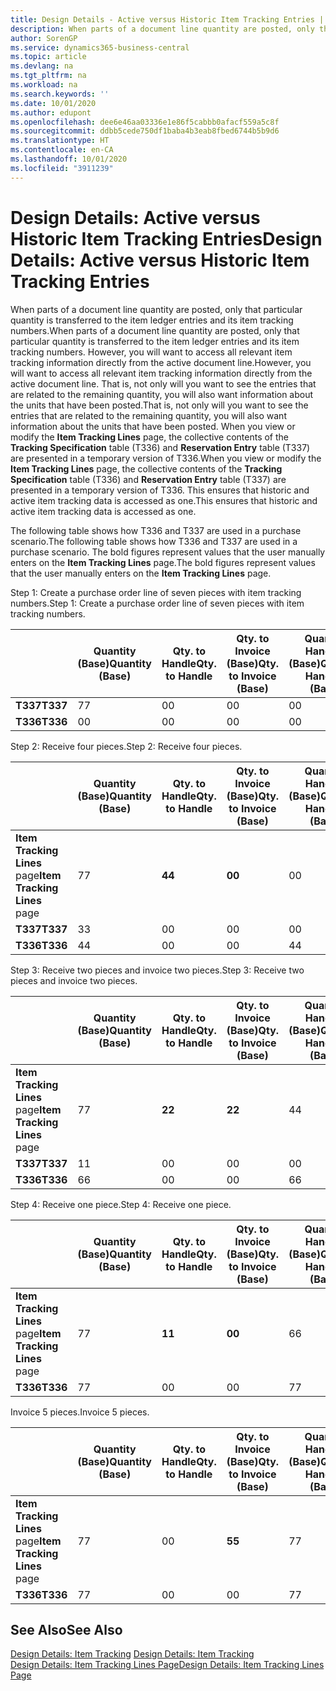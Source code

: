 ```yaml
---
title: Design Details - Active versus Historic Item Tracking Entries | Microsoft Docs
description: When parts of a document line quantity are posted, only that particular quantity is transferred to the item ledger entries and its item tracking numbers. However, you will want to access all relevant item tracking information directly from the active document line. That is, not only will you want to see the entries that are related to the remaining quantity, you will also want information about the units that have been posted. When you view or modify the **Item Tracking Lines** page, the collective contents of the **Tracking Specification** table (T336) and **Reservation Entry** table (T337) are presented in a temporary version of T336. This ensures that historic and active item tracking data is accessed as one.
author: SorenGP
ms.service: dynamics365-business-central
ms.topic: article
ms.devlang: na
ms.tgt_pltfrm: na
ms.workload: na
ms.search.keywords: ''
ms.date: 10/01/2020
ms.author: edupont
ms.openlocfilehash: dee6e46aa03336e1e86f5cabbb0afacf559a5c8f
ms.sourcegitcommit: ddbb5cede750df1baba4b3eab8fbed6744b5b9d6
ms.translationtype: HT
ms.contentlocale: en-CA
ms.lasthandoff: 10/01/2020
ms.locfileid: "3911239"
---
```

# <a name="design-details-active-versus-historic-item-tracking-entries"></a><span data-ttu-id="a506d-107">Design Details: Active versus Historic Item Tracking Entries</span><span class="sxs-lookup"><span data-stu-id="a506d-107">Design Details: Active versus Historic Item Tracking Entries</span></span>
<span data-ttu-id="a506d-108">When parts of a document line quantity are posted, only that particular quantity is transferred to the item ledger entries and its item tracking numbers.</span><span class="sxs-lookup"><span data-stu-id="a506d-108">When parts of a document line quantity are posted, only that particular quantity is transferred to the item ledger entries and its item tracking numbers.</span></span> <span data-ttu-id="a506d-109">However, you will want to access all relevant item tracking information directly from the active document line.</span><span class="sxs-lookup"><span data-stu-id="a506d-109">However, you will want to access all relevant item tracking information directly from the active document line.</span></span> <span data-ttu-id="a506d-110">That is, not only will you want to see the entries that are related to the remaining quantity, you will also want information about the units that have been posted.</span><span class="sxs-lookup"><span data-stu-id="a506d-110">That is, not only will you want to see the entries that are related to the remaining quantity, you will also want information about the units that have been posted.</span></span> <span data-ttu-id="a506d-111">When you view or modify the **Item Tracking Lines** page, the collective contents of the **Tracking Specification** table (T336) and **Reservation Entry** table (T337) are presented in a temporary version of T336.</span><span class="sxs-lookup"><span data-stu-id="a506d-111">When you view or modify the **Item Tracking Lines** page, the collective contents of the **Tracking Specification** table (T336) and **Reservation Entry** table (T337) are presented in a temporary version of T336.</span></span> <span data-ttu-id="a506d-112">This ensures that historic and active item tracking data is accessed as one.</span><span class="sxs-lookup"><span data-stu-id="a506d-112">This ensures that historic and active item tracking data is accessed as one.</span></span>  

 <span data-ttu-id="a506d-113">The following table shows how T336 and T337 are used in a purchase scenario.</span><span class="sxs-lookup"><span data-stu-id="a506d-113">The following table shows how T336 and T337 are used in a purchase scenario.</span></span> <span data-ttu-id="a506d-114">The bold figures represent values that the user manually enters on the **Item Tracking Lines** page.</span><span class="sxs-lookup"><span data-stu-id="a506d-114">The bold figures represent values that the user manually enters on the **Item Tracking Lines** page.</span></span>  

 <span data-ttu-id="a506d-115">Step 1: Create a purchase order line of seven pieces with item tracking numbers.</span><span class="sxs-lookup"><span data-stu-id="a506d-115">Step 1: Create a purchase order line of seven pieces with item tracking numbers.</span></span>  

||<span data-ttu-id="a506d-116">**Quantity (Base)**</span><span class="sxs-lookup"><span data-stu-id="a506d-116">**Quantity (Base)**</span></span>|<span data-ttu-id="a506d-117">**Qty. to Handle**</span><span class="sxs-lookup"><span data-stu-id="a506d-117">**Qty. to Handle**</span></span>|<span data-ttu-id="a506d-118">**Qty. to Invoice (Base)**</span><span class="sxs-lookup"><span data-stu-id="a506d-118">**Qty. to Invoice (Base)**</span></span>|<span data-ttu-id="a506d-119">**Quantity Handled (Base)**</span><span class="sxs-lookup"><span data-stu-id="a506d-119">**Quantity Handled (Base)**</span></span>|<span data-ttu-id="a506d-120">**Quantity Invoiced (Base)**</span><span class="sxs-lookup"><span data-stu-id="a506d-120">**Quantity Invoiced (Base)**</span></span>|  
|-|----------------------------------------------|--------------------------------------------|------------------------------------------------------|-------------------------------------------------------|--------------------------------------------------------|  
|<span data-ttu-id="a506d-121">**T337**</span><span class="sxs-lookup"><span data-stu-id="a506d-121">**T337**</span></span>|<span data-ttu-id="a506d-122">7</span><span class="sxs-lookup"><span data-stu-id="a506d-122">7</span></span>|<span data-ttu-id="a506d-123">0</span><span class="sxs-lookup"><span data-stu-id="a506d-123">0</span></span>|<span data-ttu-id="a506d-124">0</span><span class="sxs-lookup"><span data-stu-id="a506d-124">0</span></span>|<span data-ttu-id="a506d-125">0</span><span class="sxs-lookup"><span data-stu-id="a506d-125">0</span></span>|<span data-ttu-id="a506d-126">0</span><span class="sxs-lookup"><span data-stu-id="a506d-126">0</span></span>|  
|<span data-ttu-id="a506d-127">**T336**</span><span class="sxs-lookup"><span data-stu-id="a506d-127">**T336**</span></span>|<span data-ttu-id="a506d-128">0</span><span class="sxs-lookup"><span data-stu-id="a506d-128">0</span></span>|<span data-ttu-id="a506d-129">0</span><span class="sxs-lookup"><span data-stu-id="a506d-129">0</span></span>|<span data-ttu-id="a506d-130">0</span><span class="sxs-lookup"><span data-stu-id="a506d-130">0</span></span>|<span data-ttu-id="a506d-131">0</span><span class="sxs-lookup"><span data-stu-id="a506d-131">0</span></span>|<span data-ttu-id="a506d-132">0</span><span class="sxs-lookup"><span data-stu-id="a506d-132">0</span></span>|  

 <span data-ttu-id="a506d-133">Step 2: Receive four pieces.</span><span class="sxs-lookup"><span data-stu-id="a506d-133">Step 2: Receive four pieces.</span></span>  

||<span data-ttu-id="a506d-134">**Quantity (Base)**</span><span class="sxs-lookup"><span data-stu-id="a506d-134">**Quantity (Base)**</span></span>|<span data-ttu-id="a506d-135">**Qty. to Handle**</span><span class="sxs-lookup"><span data-stu-id="a506d-135">**Qty. to Handle**</span></span>|<span data-ttu-id="a506d-136">**Qty. to Invoice (Base)**</span><span class="sxs-lookup"><span data-stu-id="a506d-136">**Qty. to Invoice (Base)**</span></span>|<span data-ttu-id="a506d-137">**Quantity Handled (Base)**</span><span class="sxs-lookup"><span data-stu-id="a506d-137">**Quantity Handled (Base)**</span></span>|<span data-ttu-id="a506d-138">**Quantity Invoiced (Base)**</span><span class="sxs-lookup"><span data-stu-id="a506d-138">**Quantity Invoiced (Base)**</span></span>|  
|-|----------------------------------------------|--------------------------------------------|------------------------------------------------------|-------------------------------------------------------|--------------------------------------------------------|  
|<span data-ttu-id="a506d-139">**Item Tracking Lines** page</span><span class="sxs-lookup"><span data-stu-id="a506d-139">**Item Tracking Lines** page</span></span>|<span data-ttu-id="a506d-140">7</span><span class="sxs-lookup"><span data-stu-id="a506d-140">7</span></span>|<span data-ttu-id="a506d-141">**4**</span><span class="sxs-lookup"><span data-stu-id="a506d-141">**4**</span></span>|<span data-ttu-id="a506d-142">**0**</span><span class="sxs-lookup"><span data-stu-id="a506d-142">**0**</span></span>|<span data-ttu-id="a506d-143">0</span><span class="sxs-lookup"><span data-stu-id="a506d-143">0</span></span>|<span data-ttu-id="a506d-144">0</span><span class="sxs-lookup"><span data-stu-id="a506d-144">0</span></span>|  
|<span data-ttu-id="a506d-145">**T337**</span><span class="sxs-lookup"><span data-stu-id="a506d-145">**T337**</span></span>|<span data-ttu-id="a506d-146">3</span><span class="sxs-lookup"><span data-stu-id="a506d-146">3</span></span>|<span data-ttu-id="a506d-147">0</span><span class="sxs-lookup"><span data-stu-id="a506d-147">0</span></span>|<span data-ttu-id="a506d-148">0</span><span class="sxs-lookup"><span data-stu-id="a506d-148">0</span></span>|<span data-ttu-id="a506d-149">0</span><span class="sxs-lookup"><span data-stu-id="a506d-149">0</span></span>|<span data-ttu-id="a506d-150">0</span><span class="sxs-lookup"><span data-stu-id="a506d-150">0</span></span>|  
|<span data-ttu-id="a506d-151">**T336**</span><span class="sxs-lookup"><span data-stu-id="a506d-151">**T336**</span></span>|<span data-ttu-id="a506d-152">4</span><span class="sxs-lookup"><span data-stu-id="a506d-152">4</span></span>|<span data-ttu-id="a506d-153">0</span><span class="sxs-lookup"><span data-stu-id="a506d-153">0</span></span>|<span data-ttu-id="a506d-154">0</span><span class="sxs-lookup"><span data-stu-id="a506d-154">0</span></span>|<span data-ttu-id="a506d-155">4</span><span class="sxs-lookup"><span data-stu-id="a506d-155">4</span></span>|<span data-ttu-id="a506d-156">0</span><span class="sxs-lookup"><span data-stu-id="a506d-156">0</span></span>|  

 <span data-ttu-id="a506d-157">Step 3: Receive two pieces and invoice two pieces.</span><span class="sxs-lookup"><span data-stu-id="a506d-157">Step 3: Receive two pieces and invoice two pieces.</span></span>  

||<span data-ttu-id="a506d-158">**Quantity (Base)**</span><span class="sxs-lookup"><span data-stu-id="a506d-158">**Quantity (Base)**</span></span>|<span data-ttu-id="a506d-159">**Qty. to Handle**</span><span class="sxs-lookup"><span data-stu-id="a506d-159">**Qty. to Handle**</span></span>|<span data-ttu-id="a506d-160">**Qty. to Invoice (Base)**</span><span class="sxs-lookup"><span data-stu-id="a506d-160">**Qty. to Invoice (Base)**</span></span>|<span data-ttu-id="a506d-161">**Quantity Handled (Base)**</span><span class="sxs-lookup"><span data-stu-id="a506d-161">**Quantity Handled (Base)**</span></span>|<span data-ttu-id="a506d-162">**Quantity Invoiced (Base)**</span><span class="sxs-lookup"><span data-stu-id="a506d-162">**Quantity Invoiced (Base)**</span></span>|  
|-|----------------------------------------------|--------------------------------------------|------------------------------------------------------|-------------------------------------------------------|--------------------------------------------------------|  
|<span data-ttu-id="a506d-163">**Item Tracking Lines** page</span><span class="sxs-lookup"><span data-stu-id="a506d-163">**Item Tracking Lines** page</span></span>|<span data-ttu-id="a506d-164">7</span><span class="sxs-lookup"><span data-stu-id="a506d-164">7</span></span>|<span data-ttu-id="a506d-165">**2**</span><span class="sxs-lookup"><span data-stu-id="a506d-165">**2**</span></span>|<span data-ttu-id="a506d-166">**2**</span><span class="sxs-lookup"><span data-stu-id="a506d-166">**2**</span></span>|<span data-ttu-id="a506d-167">4</span><span class="sxs-lookup"><span data-stu-id="a506d-167">4</span></span>|<span data-ttu-id="a506d-168">0</span><span class="sxs-lookup"><span data-stu-id="a506d-168">0</span></span>|  
|<span data-ttu-id="a506d-169">**T337**</span><span class="sxs-lookup"><span data-stu-id="a506d-169">**T337**</span></span>|<span data-ttu-id="a506d-170">1</span><span class="sxs-lookup"><span data-stu-id="a506d-170">1</span></span>|<span data-ttu-id="a506d-171">0</span><span class="sxs-lookup"><span data-stu-id="a506d-171">0</span></span>|<span data-ttu-id="a506d-172">0</span><span class="sxs-lookup"><span data-stu-id="a506d-172">0</span></span>|<span data-ttu-id="a506d-173">0</span><span class="sxs-lookup"><span data-stu-id="a506d-173">0</span></span>|<span data-ttu-id="a506d-174">0</span><span class="sxs-lookup"><span data-stu-id="a506d-174">0</span></span>|  
|<span data-ttu-id="a506d-175">**T336**</span><span class="sxs-lookup"><span data-stu-id="a506d-175">**T336**</span></span>|<span data-ttu-id="a506d-176">6</span><span class="sxs-lookup"><span data-stu-id="a506d-176">6</span></span>|<span data-ttu-id="a506d-177">0</span><span class="sxs-lookup"><span data-stu-id="a506d-177">0</span></span>|<span data-ttu-id="a506d-178">0</span><span class="sxs-lookup"><span data-stu-id="a506d-178">0</span></span>|<span data-ttu-id="a506d-179">6</span><span class="sxs-lookup"><span data-stu-id="a506d-179">6</span></span>|<span data-ttu-id="a506d-180">2</span><span class="sxs-lookup"><span data-stu-id="a506d-180">2</span></span>|  

 <span data-ttu-id="a506d-181">Step 4: Receive one piece.</span><span class="sxs-lookup"><span data-stu-id="a506d-181">Step 4: Receive one piece.</span></span>  

||<span data-ttu-id="a506d-182">**Quantity (Base)**</span><span class="sxs-lookup"><span data-stu-id="a506d-182">**Quantity (Base)**</span></span>|<span data-ttu-id="a506d-183">**Qty. to Handle**</span><span class="sxs-lookup"><span data-stu-id="a506d-183">**Qty. to Handle**</span></span>|<span data-ttu-id="a506d-184">**Qty. to Invoice (Base)**</span><span class="sxs-lookup"><span data-stu-id="a506d-184">**Qty. to Invoice (Base)**</span></span>|<span data-ttu-id="a506d-185">**Quantity Handled (Base)**</span><span class="sxs-lookup"><span data-stu-id="a506d-185">**Quantity Handled (Base)**</span></span>|<span data-ttu-id="a506d-186">**Quantity Invoiced (Base)**</span><span class="sxs-lookup"><span data-stu-id="a506d-186">**Quantity Invoiced (Base)**</span></span>|  
|-|----------------------------------------------|--------------------------------------------|------------------------------------------------------|-------------------------------------------------------|--------------------------------------------------------|  
|<span data-ttu-id="a506d-187">**Item Tracking Lines** page</span><span class="sxs-lookup"><span data-stu-id="a506d-187">**Item Tracking Lines** page</span></span>|<span data-ttu-id="a506d-188">7</span><span class="sxs-lookup"><span data-stu-id="a506d-188">7</span></span>|<span data-ttu-id="a506d-189">**1**</span><span class="sxs-lookup"><span data-stu-id="a506d-189">**1**</span></span>|<span data-ttu-id="a506d-190">**0**</span><span class="sxs-lookup"><span data-stu-id="a506d-190">**0**</span></span>|<span data-ttu-id="a506d-191">6</span><span class="sxs-lookup"><span data-stu-id="a506d-191">6</span></span>|<span data-ttu-id="a506d-192">2</span><span class="sxs-lookup"><span data-stu-id="a506d-192">2</span></span>|  
|<span data-ttu-id="a506d-193">**T336**</span><span class="sxs-lookup"><span data-stu-id="a506d-193">**T336**</span></span>|<span data-ttu-id="a506d-194">7</span><span class="sxs-lookup"><span data-stu-id="a506d-194">7</span></span>|<span data-ttu-id="a506d-195">0</span><span class="sxs-lookup"><span data-stu-id="a506d-195">0</span></span>|<span data-ttu-id="a506d-196">0</span><span class="sxs-lookup"><span data-stu-id="a506d-196">0</span></span>|<span data-ttu-id="a506d-197">7</span><span class="sxs-lookup"><span data-stu-id="a506d-197">7</span></span>|<span data-ttu-id="a506d-198">2</span><span class="sxs-lookup"><span data-stu-id="a506d-198">2</span></span>|  

 <span data-ttu-id="a506d-199">Invoice 5 pieces.</span><span class="sxs-lookup"><span data-stu-id="a506d-199">Invoice 5 pieces.</span></span>  

||<span data-ttu-id="a506d-200">**Quantity (Base)**</span><span class="sxs-lookup"><span data-stu-id="a506d-200">**Quantity (Base)**</span></span>|<span data-ttu-id="a506d-201">**Qty. to Handle**</span><span class="sxs-lookup"><span data-stu-id="a506d-201">**Qty. to Handle**</span></span>|<span data-ttu-id="a506d-202">**Qty. to Invoice (Base)**</span><span class="sxs-lookup"><span data-stu-id="a506d-202">**Qty. to Invoice (Base)**</span></span>|<span data-ttu-id="a506d-203">**Quantity Handled (Base)**</span><span class="sxs-lookup"><span data-stu-id="a506d-203">**Quantity Handled (Base)**</span></span>|<span data-ttu-id="a506d-204">**Quantity Invoiced (Base)**</span><span class="sxs-lookup"><span data-stu-id="a506d-204">**Quantity Invoiced (Base)**</span></span>|  
|-|----------------------------------------------|--------------------------------------------|------------------------------------------------------|-------------------------------------------------------|--------------------------------------------------------|  
|<span data-ttu-id="a506d-205">**Item Tracking Lines** page</span><span class="sxs-lookup"><span data-stu-id="a506d-205">**Item Tracking Lines** page</span></span>|<span data-ttu-id="a506d-206">7</span><span class="sxs-lookup"><span data-stu-id="a506d-206">7</span></span>|<span data-ttu-id="a506d-207">0</span><span class="sxs-lookup"><span data-stu-id="a506d-207">0</span></span>|<span data-ttu-id="a506d-208">**5**</span><span class="sxs-lookup"><span data-stu-id="a506d-208">**5**</span></span>|<span data-ttu-id="a506d-209">7</span><span class="sxs-lookup"><span data-stu-id="a506d-209">7</span></span>|<span data-ttu-id="a506d-210">2</span><span class="sxs-lookup"><span data-stu-id="a506d-210">2</span></span>|  
|<span data-ttu-id="a506d-211">**T336**</span><span class="sxs-lookup"><span data-stu-id="a506d-211">**T336**</span></span>|<span data-ttu-id="a506d-212">7</span><span class="sxs-lookup"><span data-stu-id="a506d-212">7</span></span>|<span data-ttu-id="a506d-213">0</span><span class="sxs-lookup"><span data-stu-id="a506d-213">0</span></span>|<span data-ttu-id="a506d-214">0</span><span class="sxs-lookup"><span data-stu-id="a506d-214">0</span></span>|<span data-ttu-id="a506d-215">7</span><span class="sxs-lookup"><span data-stu-id="a506d-215">7</span></span>|<span data-ttu-id="a506d-216">7</span><span class="sxs-lookup"><span data-stu-id="a506d-216">7</span></span>|  

## <a name="see-also"></a><span data-ttu-id="a506d-217">See Also</span><span class="sxs-lookup"><span data-stu-id="a506d-217">See Also</span></span>  
 <span data-ttu-id="a506d-218">[Design Details: Item Tracking](design-details-item-tracking.md) </span><span class="sxs-lookup"><span data-stu-id="a506d-218">[Design Details: Item Tracking](design-details-item-tracking.md) </span></span>  
 [<span data-ttu-id="a506d-219">Design Details: Item Tracking Lines Page</span><span class="sxs-lookup"><span data-stu-id="a506d-219">Design Details: Item Tracking Lines Page</span></span>](design-details-item-tracking-lines-window.md)
